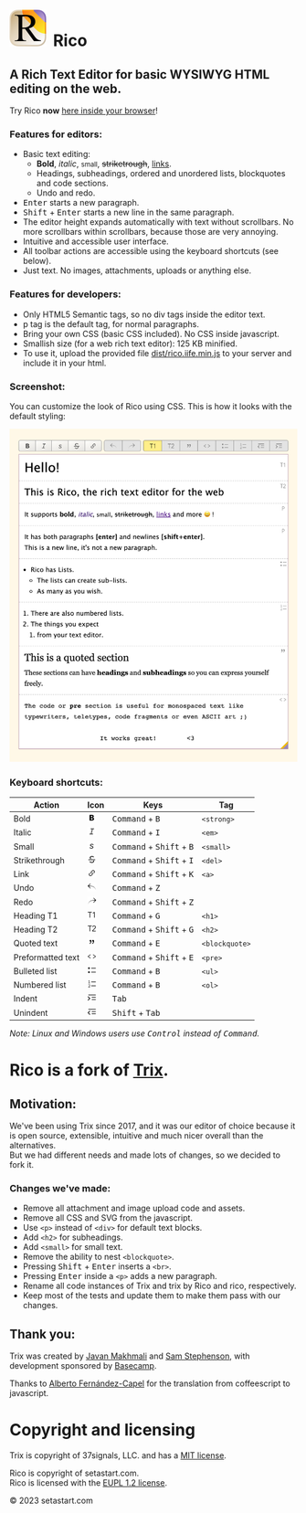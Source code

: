 # <img style="margin-right: 0.2em;" src="assets/gfx/icon-rico/icon-rico-512.png" alt="Rico Logo" width="64" height="64"> Rico

## A Rich Text Editor for basic WYSIWYG HTML editing on the web.


Try Rico **now** [here inside your browser](https://setastart.com/en/rico)!


### Features for editors:
- Basic text editing:
  - <strong>Bold</strong>, <em>italic</em>, <small>small</small>, <del>striketrough</del>, [links](https://setastart.com/en/rico).
  - Headings, subheadings, ordered and unordered lists, blockquotes and code sections.
  - Undo and redo.
- <kbd>Enter</kbd> starts a new paragraph.
- <kbd>Shift</kbd> + <kbd>Enter</kbd> starts a new line in the same paragraph.
- The editor height expands automatically with text without scrollbars. No more scrollbars within scrollbars, because those are very annoying.
- Intuitive and accessible user interface.
- All toolbar actions are accessible using the keyboard shortcuts (see below).
- Just text. No images, attachments, uploads or anything else.


### Features for developers:
- Only HTML5 Semantic tags, so no div tags inside the editor text.
- p tag is the default tag, for normal paragraphs.
- Bring your own CSS (basic CSS included). No CSS inside javascript.
- Smallish size (for a web rich text editor): 125 KB minified.
- To use it, upload the provided file [dist/rico.iife.min.js](dist/rico.iife.min.js) to your server and include it in your html.


### Screenshot:

You can customize the look of Rico using CSS. This is how it looks with the default styling:

<img src="design/Screenshot - Rico Text Editor - Setastart.com.png" alt="Screenshot" width="640">

### Keyboard shortcuts:

| Action            | Icon                                                                         | Keys                                                 | Tag            |
|-------------------|------------------------------------------------------------------------------|------------------------------------------------------|----------------|
| Bold              | <img width="16" alt="Bold" src="assets/gfx/rico/rico-bold.png">              | <kbd>Command</kbd> + <kbd>B</kbd>                    | `<strong>`     |
| Italic            | <img width="16" alt="Italic" src="assets/gfx/rico/rico-italic.png">          | <kbd>Command</kbd> + <kbd>I</kbd>                    | `<em>`         |
| Small             | <img width="16" alt="Small" src="assets/gfx/rico/rico-small.png">            | <kbd>Command</kbd> + <kbd>Shift</kbd> + <kbd>B</kbd> | `<small>`      |
| Strikethrough     | <img width="16" alt="Striketrough" src="assets/gfx/rico/rico-strike.png">    | <kbd>Command</kbd> + <kbd>Shift</kbd> + <kbd>I</kbd> | `<del>`        |
| Link              | <img width="16" alt="Link" src="assets/gfx/rico/rico-link.png">              | <kbd>Command</kbd> + <kbd>Shift</kbd> + <kbd>K</kbd> | `<a>`          |
| Undo              | <img width="16" alt="Undo" src="assets/gfx/rico/rico-undo.png">              | <kbd>Command</kbd> + <kbd>Z</kbd>                    |                |
| Redo              | <img width="16" alt="Redo" src="assets/gfx/rico/rico-redo.png">              | <kbd>Command</kbd> + <kbd>Shift</kbd> + <kbd>Z</kbd> |                |
| Heading T1        | <img width="16" alt="Heading T1" src="assets/gfx/rico/rico-t1.png">          | <kbd>Command</kbd> + <kbd>G</kbd>                    | `<h1>`         |
| Heading T2        | <img width="16" alt="Subheading T2" src="assets/gfx/rico/rico-t2.png">       | <kbd>Command</kbd> + <kbd>Shift</kbd> + <kbd>G</kbd> | `<h2>`         |
| Quoted text       | <img width="16" alt="Quoted text" src="assets/gfx/rico/rico-quote.png">      | <kbd>Command</kbd> + <kbd>E</kbd>                    | `<blockquote>` |
| Preformatted text | <img width="16" alt="Preformatted text" src="assets/gfx/rico/rico-code.png"> | <kbd>Command</kbd> + <kbd>Shift</kbd> + <kbd>E</kbd> | `<pre>`        |
| Bulleted list     | <img width="16" alt="Bulleted list" src="assets/gfx/rico/rico-bullets.png">  | <kbd>Command</kbd> + <kbd>B</kbd>                    | `<ul>`         |
| Numbered list     | <img width="16" alt="Numbered list" src="assets/gfx/rico/rico-numbers.png">  | <kbd>Command</kbd> + <kbd>B</kbd>                    | `<ol>`         |
| Indent            | <img width="16" alt="Indent" src="assets/gfx/rico/rico-indent.png">          | <kbd>Tab</kbd>                                       |                |
| Unindent          | <img width="16" alt="Unindent" src="assets/gfx/rico/rico-unindent.png">      | <kbd>Shift</kbd> + <kbd>Tab</kbd>                    |                |

*Note: Linux and Windows users use <kbd>Control</kbd> instead of <kbd>Command</kbd>.*



# Rico is a fork of [Trix](https://github.com/basecamp/trix).


## Motivation:
We've been using Trix since 2017, and it was our editor of choice because it is open source, extensible, intuitive and much nicer overall than the alternatives.  
But we had different needs and made lots of changes, so we decided to fork it.


### Changes we've made:
- Remove all attachment and image upload code and assets.
- Remove all CSS and SVG from the javascript.
- Use `<p>` instead of `<div>` for default text blocks.
- Add `<h2>` for subheadings.
- Add `<small>` for small text.
- Remove the ability to nest `<blockquote>`.
- Pressing <kbd>Shift</kbd> + <kbd>Enter</kbd> inserts a `<br>`.
- Pressing <kbd>Enter</kbd> inside a `<p>` adds a new paragraph.
- Rename all code instances of Trix and trix by Rico and rico, respectively.
- Keep most of the tests and update them to make them pass with our changes.


## Thank you:

Trix was created by [Javan Makhmali](https://twitter.com/javan) and [Sam Stephenson](https://twitter.com/sstephenson), with development sponsored by [Basecamp](https://basecamp.com/).

Thanks to [Alberto Fernández-Capel](https://github.com/afcapel) for the translation from coffeescript to javascript.


# Copyright and licensing

Trix is copyright of 37signals, LLC. and has a [MIT license](/LICENSE-TRIX).

Rico is copyright of setastart.com.   
Rico is licensed with the [EUPL 1.2 license](/LICENSE).

© 2023 setastart.com
